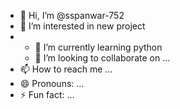 - 👋 Hi, I’m @sspanwar-752
- 👀 I’m interested in new project
- - 🌱 I’m currently learning python
  - 💞️ I’m looking to collaborate on ...
- 📫 How to reach me ...
- 😄 Pronouns: ...
- ⚡ Fun fact: ...

<!---
sspanwar-752/sspanwar-752 is a ✨ special ✨ repository because its `README.md` (this file) appears on your GitHub profile.
You can click the Preview link to take a look at your changes.
--->
